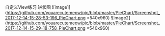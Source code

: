 自定义View练习
饼状图
![image1](https://github.com/youarecutemeow/pic/blob/master/PieChart/Screenshot_2017-12-14-15-28-53-196_PieChart.png =540x960)
![image2](https://github.com/youarecutemeow/pic/blob/master/PieChart/Screenshot_2017-12-14-15-29-18-758_PieChart.png =540x960)
